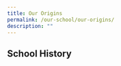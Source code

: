 ```yaml
---
title: Our Origins
permalink: /our-school/our-origins/
description: ""
---
```

<h2>School History<h2>
	
